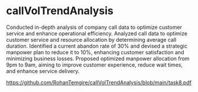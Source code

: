 # callVolTrendAnalysis
Conducted in-depth analysis of company call data to optimize customer service and enhance operational efficiency. 
Analyzed call data to optimize customer service and resource allocation by determining average call duration.
Identified a current abandon rate of 30% and devised a strategic manpower plan to reduce it to 10%, enhancing customer satisfaction and minimizing business losses. 
Proposed optimized manpower allocation from 9pm to 9am, aiming to improve customer experience, reduce wait times, and enhance service delivery. 

https://github.com/RohanTemgire/callVolTrendAnalysis/blob/main/task8.pdf
